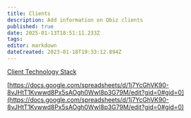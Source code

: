 ```yaml
---
title: Clients
description: Add information on Qbiz clients
published: true
date: 2025-01-13T18:51:11.233Z
tags: 
editor: markdown
dateCreated: 2023-01-18T19:33:12.894Z
---
```


[Client Technology Stack](https://docs.google.com/spreadsheets/d/1y6yBPxPIIQtxHzLpGRUjUgswvdi0KV-msiVK2ecDW9g/edit#gid=0) 

[https://docs.google.com/spreadsheets/d/1j7YcGhVK90-8vJHtT1Kvwwd8Px5sAOgh0Wwl8p3G79M/edit?gid=0#gid=0](https://docs.google.com/spreadsheets/d/1j7YcGhVK90-8vJHtT1Kvwwd8Px5sAOgh0Wwl8p3G79M/edit?gid=0#gid=0)